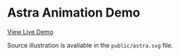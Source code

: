# Astra Animation Demo

[View Live Demo](https://astra-animation.vercel.app/)

Source illustration is avaliable in the `public/astra.svg` file.